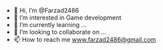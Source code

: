 - 👋 Hi, I’m @Farzad2486
- 👀 I’m interested in Game development
- 🌱 I’m currently learning ...
- 💞️ I’m looking to collaborate on ...
- 📫 How to reach me www.farzad2486@gmail.com

<!---
Farzad2486/Farzad2486 is a ✨ special ✨ repository because its `README.md` (this file) appears on your GitHub profile.
You can click the Preview link to take a look at your changes.
--->
